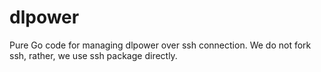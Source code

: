 # dlpower
Pure Go code for managing dlpower over ssh connection. We do not fork ssh, rather, we use ssh package directly.
